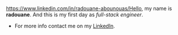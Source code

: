 https://www.linkedin.com/in/radouane-abounouas/Hello, my name is **radouane**.
And this is my first day as *full-stack engineer*.
* For more info contact me on my [LinkedIn](https://www.linkedin.com/in/radouane-abounouas "LinkedIn").
